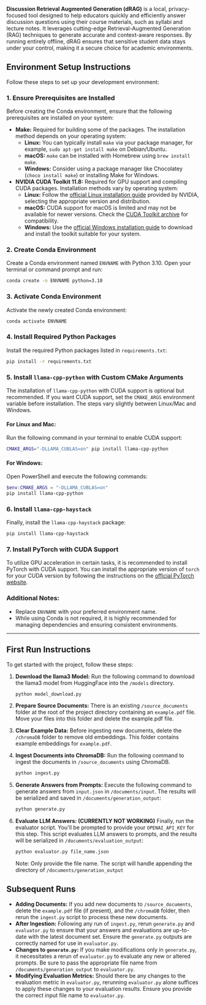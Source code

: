 **Discussion Retrieval Augmented Generation (dRAG)** is a local, privacy-focused tool designed to help educators quickly and efficiently answer discussion questions using their course materials, such as syllabi and lecture notes. It leverages cutting-edge Retrieval-Augmented Generation (RAG) techniques to generate accurate and context-aware responses. By running entirely offline, dRAG ensures that sensitive student data stays under your control, making it a secure choice for academic environments.
## Environment Setup Instructions

Follow these steps to set up your development environment:

### 1. Ensure Prerequisites are Installed

Before creating the Conda environment, ensure that the following prerequisites are installed on your system:

- **Make:** Required for building some of the packages. The installation method depends on your operating system:
  - **Linux:** You can typically install `make` via your package manager, for example, `sudo apt-get install make` on Debian/Ubuntu.
  - **macOS:** `make` can be installed with Homebrew using `brew install make`.
  - **Windows:** Consider using a package manager like Chocolatey (`choco install make`) or installing Make for Windows.
- **NVIDIA CUDA Toolkit 11.8:** Required for GPU support and compiling CUDA packages. Installation methods vary by operating system:
  - **Linux:** Follow the [official Linux installation guide](https://developer.nvidia.com/cuda-downloads?target_os=Linux) provided by NVIDIA, selecting the appropriate version and distribution.
  - **macOS:** CUDA support for macOS is limited and may not be available for newer versions. Check the [CUDA Toolkit archive](https://developer.nvidia.com/nvidia-cuda-toolkit-developer-tools-mac-hosts) for compatibility.
  - **Windows:** Use the [official Windows installation guide](https://developer.nvidia.com/cuda-downloads?target_os=Windows) to download and install the toolkit suitable for your system.

### 2. Create Conda Environment

Create a Conda environment named `ENVNAME` with Python 3.10. Open your terminal or command prompt and run:

```bash
conda create -n ENVNAME python=3.10
```

### 3. Activate Conda Environment

Activate the newly created Conda environment:

```bash
conda activate ENVNAME
```

### 4. Install Required Python Packages

Install the required Python packages listed in `requirements.txt`:

```bash
pip install -r requirements.txt
```

### 5. Install `llama-cpp-python` with Custom CMake Arguments

The installation of `llama-cpp-python` with CUDA support is optional but recommended. If you want CUDA support, set the `CMAKE_ARGS` environment variable before installation. The steps vary slightly between Linux/Mac and Windows.

#### For Linux and Mac:

Run the following command in your terminal to enable CUDA support:

```bash
CMAKE_ARGS="-DLLAMA_CUBLAS=on" pip install llama-cpp-python
```

#### For Windows:

Open PowerShell and execute the following commands:

```powershell
$env:CMAKE_ARGS = "-DLLAMA_CUBLAS=on"
pip install llama-cpp-python
```

### 6. Install `llama-cpp-haystack`

Finally, install the `llama-cpp-haystack` package:

```bash
pip install llama-cpp-haystack
```

### 7. Install PyTorch with CUDA Support

To utilize GPU acceleration in certain tasks, it is recommended to install PyTorch with CUDA support. You can install the appropriate version of `torch` for your CUDA version by following the instructions on the [official PyTorch website](https://pytorch.org/get-started/locally/).

### Additional Notes:

- Replace `ENVNAME` with your preferred environment name.
- While using Conda is not required, it is highly recommended for managing dependencies and ensuring consistent environments.

---

## First Run Instructions

To get started with the project, follow these steps:

1. **Download the llama3 Model:** Run the following command to download the llama3 model from HuggingFace into the `/models` directory.

   ```bash
   python model_download.py
   ```
2. **Prepare Source Documents:** There is an existing `/source_documents` folder at the root of the project directory containing an `example.pdf` file. Move your files into this folder and delete the example.pdf file.
3. **Clear Example Data:** Before ingesting new documents, delete the `/chromaDB` folder to remove old embeddings. This folder contains example embeddings for `example.pdf`.
4. **Ingest Documents into ChromaDB:** Run the following command to ingest the documents in `/source_documents` using ChromaDB.

   ```bash
   python ingest.py
   ```
5. **Generate Answers from Prompts:** Execute the following command to generate answers from `input.json` in `/documents/input`. The results will be serialized and saved in `/documents/generation_output`:

   ```bash
   python generate.py
   ```
6. **Evaluate LLM Answers: (CURRENTLY NOT WORKING)**
   Finally, run the evaluator script. You'll be prompted to provide your `OPENAI_API_KEY` for this step. This script evaluates LLM answers to prompts, and the results will be serialized in `/documents/evaluation_output`:

   ```bash
   python evaluator.py file_name.json
   ```
   Note: Only provide the file name. The script will handle appending the directory of `/documents/generation_output`

## Subsequent Runs


- **Adding Documents:** If you add new documents to `/source_documents`, delete the `example.pdf` file (if present), and the `/chromaDB` folder, then rerun the `ingest.py` script to process these new documents.
- **After Ingestion:** Following any run of `ingest.py`, rerun `generate.py` and `evaluator.py` to ensure that your answers and evaluations are up-to-date with the latest document set. Ensure the `generate.py` outputs are correctly named for use in `evaluator.py`.
- **Changes to `generate.py`:** If you make modifications only in `generate.py`, it necessitates a rerun of `evaluator.py` to evaluate any new or altered prompts. Be sure to pass the appropriate file name from `/documents/generation_output` to `evaluator.py`.
- **Modifying Evaluation Metrics:** Should there be any changes to the evaluation metric in `evaluator.py`, rerunning `evaluator.py` alone suffices to apply these changes to your evaluation results. Ensure you provide the correct input file name to `evaluator.py`.
